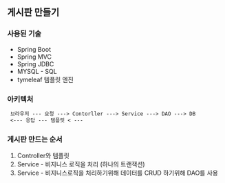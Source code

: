 ## 게시판 만들기

### 사용된 기술

- Spring Boot
- Spring MVC
- Spring JDBC
- MYSQL - SQL
- tymeleaf 템플릿 엔진

### 아키텍처
```dtd
 브라우저 --- 요청 ---> Contorller ---> Service ---> DAO ---> DB
 <--- 응답 --- 템플릿 < ---
```

### 게시판 만드는 순서
1. Controller와 템플릿
2. Service - 비지니스 로직을 처리 (하나의 트랜잭션)
3. Service - 비지니스로직을 처리하기위해 데이터를 CRUD 하기위해 DAO를 사용

